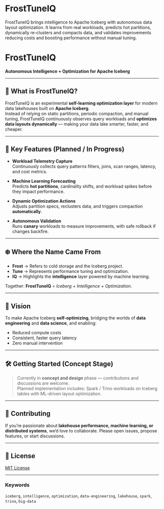 # FrostTuneIQ
FrostTuneIQ brings intelligence to Apache Iceberg with autonomous data layout optimization. It learns from real workloads, predicts hot partitions, dynamically re-clusters and compacts data, and validates improvements reducing costs and boosting performance without manual tuning.

# FrostTuneIQ

**Autonomous Intelligence + Optimization for Apache Iceberg**

---

## 🧊 What is FrostTuneIQ?

FrostTuneIQ is an experimental **self-learning optimization layer** for modern data lakehouses built on **Apache Iceberg**.  
Instead of relying on static partitions, periodic compaction, and manual tuning, FrostTuneIQ continuously observes query workloads and **optimizes data layouts dynamically** — making your data lake smarter, faster, and cheaper.

---

## 🌟 Key Features (Planned / In Progress)

- **Workload Telemetry Capture**  
  Continuously collects query patterns filters, joins, scan ranges, latency, and cost metrics.

- **Machine Learning Forecasting**  
  Predicts **hot partitions**, cardinality shifts, and workload spikes before they impact performance.

- **Dynamic Optimization Actions**  
  Adjusts partition specs, reclusters data, and triggers compaction **automatically**.

- **Autonomous Validation**  
  Runs **canary** workloads to measure improvements, with safe rollback if changes backfire.

---

## ❄️ Where the Name Came From

- **Frost** → Refers to cold storage and the Iceberg project.  
- **Tune** → Represents performance tuning and optimization.  
- **IQ** → Highlights the **intelligence** layer powered by machine learning.

Together: **FrostTuneIQ** = *Iceberg + Intelligence + Optimization.*

---

## 🚀 Vision

To make Apache Iceberg **self-optimizing**, bridging the worlds of **data engineering** and **data science**, and enabling:

- Reduced compute costs  
- Consistent, faster query latency  
- Zero manual intervention

---

## 🛠️ Getting Started (Concept Stage)

> Currently in **concept and design** phase — contributions and discussions are welcome.  
> Planned implementation includes: Spark / Trino workloads on Iceberg tables with ML-driven layout optimization.

---

## 🤝 Contributing

If you’re passionate about **lakehouse performance, machine learning, or distributed systems**, we’d love to collaborate. Please open issues, propose features, or start discussions.

---

## 📄 License

[MIT License](LICENSE)

---

### Keywords
`iceberg`, `intelligence`, `optimization`, `data-engineering`, `lakehouse`, `spark`, `trino`, `big-data`
